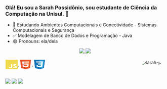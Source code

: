 ### Olá! Eu sou a Sarah Possidônio, sou estudante de Ciência da Computação na Unisul. 👋

- 🌱 Estudando Ambientes Computacionais e Conectividade - Sistemas Computacionais e Segurança
- ✅️ Modelagem de Banco de Dados e Programação - Java
- 😄 Pronouns: ela/dela

<div align="center">
  <a href="https://github.com/sarahpossidonio">
  <img height="160em" src="https://github-readme-stats.vercel.app/api?username=sarahpossidonio&show_icons=true&theme=dracula&include_all_commits=true&count_private=true"/>
  <img height="160em" src="https://github-readme-stats.vercel.app/api/top-langs/?username=sarahpossidonio&layout=compact&langs_count=7&theme=dracula"/>
</div>
<div style="display: inline_block"><br>
  <img align="center" alt="Sarah-Js" height="30" width="40" src="https://raw.githubusercontent.com/devicons/devicon/master/icons/javascript/javascript-plain.svg">
  <img align="center" alt="Sarah-HTML" height="30" width="40" src="https://raw.githubusercontent.com/devicons/devicon/master/icons/html5/html5-original.svg">
  <img align="center" alt="Sarah-CSS" height="30" width="40" src="https://raw.githubusercontent.com/devicons/devicon/master/icons/css3/css3-original.svg">
  <img align="right" alt="Sarah-pic" height="150" style="border-radius:80px;" src="https://cdn.discordapp.com/attachments/701319447431872543/1032805159841058857/powerp_sarah.png">
</div>
  
  ##
 
<div> 
  <a href="https://www.instagram.com/sarah.possidonio/" target="_blank"><img src="https://img.shields.io/badge/Instagram-E4405F?style=for-the-badge&logo=instagram&logoColor=white" target="_blank"></a>
  <a href = "mailto:sarahpossidonio@outlook.com"><img src="https://img.shields.io/badge/Microsoft_Outlook-0078D4?style=for-the-badge&logo=microsoft-outlook&logoColor=white" target="_blank"></a>
  <a href="https://www.linkedin.com/in/sarah-possid%C3%B4nio-4b992a151/" target="_blank"><img src="https://img.shields.io/badge/-LinkedIn-%230077B5?style=for-the-badge&logo=linkedin&logoColor=white" target="_blank"></a>
 
</div>
